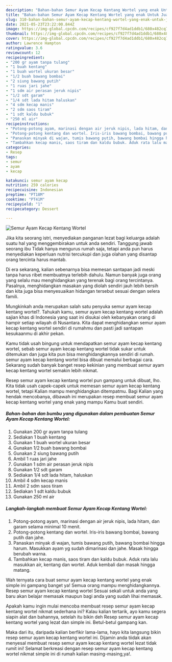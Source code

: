 ```yaml
---
description: "Bahan-bahan Semur Ayam Kecap Kentang Wortel yang enak Untuk Jualan"
title: "Bahan-bahan Semur Ayam Kecap Kentang Wortel yang enak Untuk Jualan"
slug: 310-bahan-bahan-semur-ayam-kecap-kentang-wortel-yang-enak-untuk-jualan
date: 2021-05-23T23:22:00.844Z
image: https://img-global.cpcdn.com/recipes/cf927f7d4ad1ddb1/680x482cq70/semur-ayam-kecap-kentang-wortel-foto-resep-utama.jpg
thumbnail: https://img-global.cpcdn.com/recipes/cf927f7d4ad1ddb1/680x482cq70/semur-ayam-kecap-kentang-wortel-foto-resep-utama.jpg
cover: https://img-global.cpcdn.com/recipes/cf927f7d4ad1ddb1/680x482cq70/semur-ayam-kecap-kentang-wortel-foto-resep-utama.jpg
author: Lawrence Hampton
ratingvalue: 3.6
reviewcount: 12
recipeingredient:
- "200 gr ayam tanpa tulang"
- "1 buah kentang"
- "1 buah wortel ukuran besar"
- "1/2 buah bawang bombai"
- "2 siung bawang putih"
- "1 ruas jari jahe"
- "1 sdm air perasan jeruk nipis"
- "1/2 sdt garam"
- "1/4 sdt lada hitam haluskan"
- "4 sdm kecap manis"
- "2 sdm saos tiram"
- "1 sdt kaldu bubuk"
- "250 ml air"
recipeinstructions:
- "Potong-potong ayam, marinasi dengan air jeruk nipis, lada hitam, dan garam selama minimal 10 menit."
- "Potong-potong kentang dan wortel. Iris-iris bawang bombai, bawang putih dan jahe."
- "Panaskan minyak di wajan, tumis bawang putih, bawang bombai hingga harum. Masukkan ayam yg sudah dimarinasi dan jahe. Masak hingga berubah warna."
- "Tambahkan kecap manis, saos tiram dan kaldu bubuk. Aduk rata lalu masukkan air, kentang dan wortel. Aduk kembali dan masak hingga matang."
categories:
- Resep
tags:
- semur
- ayam
- kecap

katakunci: semur ayam kecap 
nutrition: 259 calories
recipecuisine: Indonesian
preptime: "PT18M"
cooktime: "PT41M"
recipeyield: "1"
recipecategory: Dessert

---
```



![Semur Ayam Kecap Kentang Wortel](https://img-global.cpcdn.com/recipes/cf927f7d4ad1ddb1/680x482cq70/semur-ayam-kecap-kentang-wortel-foto-resep-utama.jpg)

Jika kita seorang istri, menyediakan panganan lezat bagi keluarga adalah suatu hal yang menggembirakan untuk anda sendiri. Tanggung jawab seorang ibu Tidak hanya mengurus rumah saja, tetapi anda pun harus menyediakan keperluan nutrisi tercukupi dan juga olahan yang disantap orang tercinta harus mantab.

Di era  sekarang, kalian sebenarnya bisa memesan santapan jadi meski tanpa harus ribet membuatnya terlebih dahulu. Namun banyak juga orang yang selalu mau menghidangkan yang terenak bagi orang tercintanya. Pasalnya, menghidangkan masakan yang diolah sendiri jauh lebih bersih dan kita juga bisa menyesuaikan hidangan tersebut sesuai dengan selera famili. 



Mungkinkah anda merupakan salah satu penyuka semur ayam kecap kentang wortel?. Tahukah kamu, semur ayam kecap kentang wortel adalah sajian khas di Indonesia yang saat ini disukai oleh kebanyakan orang di hampir setiap wilayah di Nusantara. Kita dapat menghidangkan semur ayam kecap kentang wortel sendiri di rumahmu dan pasti jadi santapan kesukaanmu di akhir pekan.

Kamu tidak usah bingung untuk mendapatkan semur ayam kecap kentang wortel, sebab semur ayam kecap kentang wortel tidak sukar untuk ditemukan dan juga kita pun bisa menghidangkannya sendiri di rumah. semur ayam kecap kentang wortel bisa dibuat memalui berbagai cara. Sekarang sudah banyak banget resep kekinian yang membuat semur ayam kecap kentang wortel semakin lebih nikmat.

Resep semur ayam kecap kentang wortel pun gampang untuk dibuat, lho. Kita tidak usah capek-capek untuk memesan semur ayam kecap kentang wortel, tetapi Kalian mampu menghidangkan ditempatmu. Bagi Kalian yang hendak mencobanya, dibawah ini merupakan resep membuat semur ayam kecap kentang wortel yang enak yang mampu Kamu buat sendiri.

<!--inarticleads1-->

##### Bahan-bahan dan bumbu yang digunakan dalam pembuatan Semur Ayam Kecap Kentang Wortel:

1. Gunakan 200 gr ayam tanpa tulang
1. Sediakan 1 buah kentang
1. Gunakan 1 buah wortel ukuran besar
1. Gunakan 1/2 buah bawang bombai
1. Gunakan 2 siung bawang putih
1. Ambil 1 ruas jari jahe
1. Gunakan 1 sdm air perasan jeruk nipis
1. Gunakan 1/2 sdt garam
1. Sediakan 1/4 sdt lada hitam, haluskan
1. Ambil 4 sdm kecap manis
1. Ambil 2 sdm saos tiram
1. Sediakan 1 sdt kaldu bubuk
1. Gunakan 250 ml air




<!--inarticleads2-->

##### Langkah-langkah membuat Semur Ayam Kecap Kentang Wortel:

1. Potong-potong ayam, marinasi dengan air jeruk nipis, lada hitam, dan garam selama minimal 10 menit.
1. Potong-potong kentang dan wortel. Iris-iris bawang bombai, bawang putih dan jahe.
1. Panaskan minyak di wajan, tumis bawang putih, bawang bombai hingga harum. Masukkan ayam yg sudah dimarinasi dan jahe. Masak hingga berubah warna.
1. Tambahkan kecap manis, saos tiram dan kaldu bubuk. Aduk rata lalu masukkan air, kentang dan wortel. Aduk kembali dan masak hingga matang.




Wah ternyata cara buat semur ayam kecap kentang wortel yang enak simple ini gampang banget ya! Semua orang mampu menghidangkannya. Resep semur ayam kecap kentang wortel Sesuai sekali untuk anda yang baru akan belajar memasak maupun bagi anda yang sudah lihai memasak.

Apakah kamu ingin mulai mencoba membuat resep semur ayam kecap kentang wortel nikmat sederhana ini? Kalau kalian tertarik, ayo kamu segera siapin alat dan bahannya, setelah itu bikin deh Resep semur ayam kecap kentang wortel yang lezat dan simple ini. Betul-betul gampang kan. 

Maka dari itu, daripada kalian berfikir lama-lama, hayo kita langsung bikin resep semur ayam kecap kentang wortel ini. Dijamin anda tiidak akan menyesal membuat resep semur ayam kecap kentang wortel lezat tidak rumit ini! Selamat berkreasi dengan resep semur ayam kecap kentang wortel nikmat simple ini di rumah kalian masing-masing,ya!.

